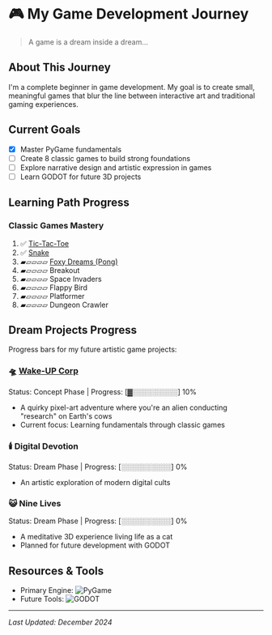 # 🎮 My Game Development Journey

> A game is a dream inside a dream...

## About This Journey
I'm a complete beginner in game development. My goal is to create small, meaningful games that blur the line between interactive art and traditional gaming experiences.

## Current Goals
- [x] Master PyGame fundamentals
- [ ] Create 8 classic games to build strong foundations
- [ ] Explore narrative design and artistic expression in games
- [ ] Learn GODOT for future 3D projects

## Learning Path Progress

### Classic Games Mastery
1. ✅ [Tic-Tac-Toe](https://github.com/aysieelf/Tic-Tac-Toe)
2. ✅ [Snake](https://github.com/aysieelf/Snake)
4. ▰▱▱▱▱ [Foxy Dreams (Pong)](https://github.com/aysieelf/Foxy-Dreams)
5. ▰▱▱▱▱ Breakout
6. ▰▱▱▱▱ Space Invaders
7. ▰▱▱▱▱ Flappy Bird
8. ▰▱▱▱▱ Platformer
9. ▰▱▱▱▱ Dungeon Crawler

## Dream Projects Progress
Progress bars for my future artistic game projects:

### 🛸 [Wake-UP Corp](https://github.com/aysieelf/Wake-UP-Corp)
Status: Concept Phase | Progress: [▓░░░░░░░░░] 10%
- A quirky pixel-art adventure where you're an alien conducting "research" on Earth's cows
- Current focus: Learning fundamentals through classic games

### 🕯️ Digital Devotion
Status: Dream Phase | Progress: [░░░░░░░░░░] 0%
- An artistic exploration of modern digital cults

### 😺 Nine Lives
Status: Dream Phase | Progress: [░░░░░░░░░░] 0%
- A meditative 3D experience living life as a cat
- Planned for future development with GODOT

## Resources & Tools
- Primary Engine: ![PyGame](https://img.shields.io/badge/pygame-1.9.3%2B%2F2.0%2B-orange)
- Future Tools: ![GODOT](https://img.shields.io/badge/Godot%20Engine-478CBF?logo=godotengine&logoColor=fff&style=flat)

---
*Last Updated: December 2024*
